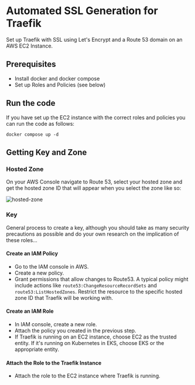 # Automated SSL Generation for Traefik
Set up Traefik with SSL using Let's Encrypt and a Route 53 domain on an AWS EC2 Instance.

## Prerequisites
- Install docker and docker compose
- Set up Roles and Policies (see below)

## Run the code
If you have set up the EC2 instance with the correct roles and policies you can run the code as follows:
```
docker compose up -d
```
## Getting Key and Zone

### Hosted Zone
On your AWS Console navigate to Route 53, select your hosted zone and get the hosted zone ID that will appear when you 
select the zone like so:

![hosted-zone](images/hosted-zone-id.png)

### Key
General process to create a key, although you should take as many security precautions as possible and do your own 
research on the implication of these roles...
#### Create an IAM Policy
- Go to the IAM console in AWS. 
- Create a new policy. 
- Grant permissions that allow changes to Route53. A typical policy might include actions like 
`route53:ChangeResourceRecordSets` and `route53:ListHostedZones`. Restrict the resource to the specific hosted zone ID 
that Traefik will be working with.
#### Create an IAM Role
- In IAM console, create a new role.
- Attach the policy you created in the previous step. 
- If Traefik is running on an EC2 instance, choose EC2 as the trusted entity. If it's running on Kubernetes in EKS, 
choose EKS or the appropriate entity.
#### Attach the Role to the Traefik Instance
- Attach the role to the EC2 instance where Traefik is running.